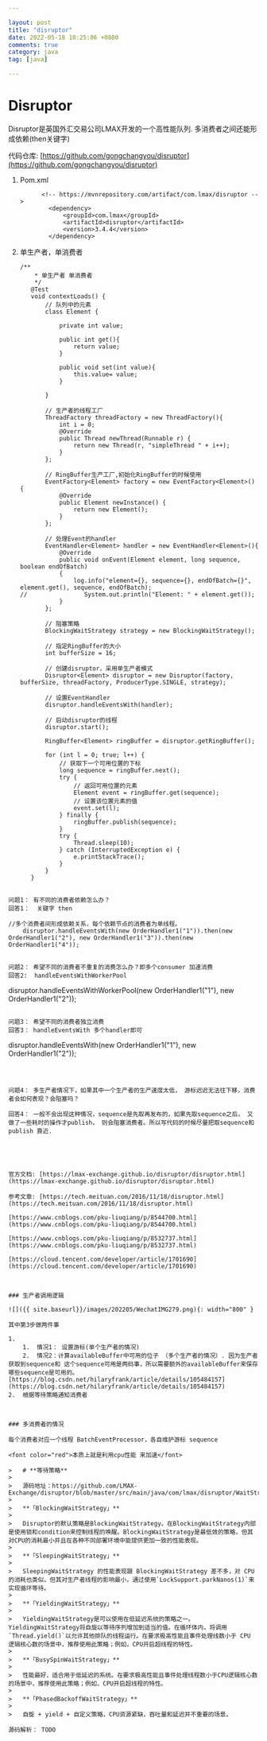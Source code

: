 ```yaml
---

layout: post
title: "disruptor"
date: 2022-05-18 10:25:06 +0800
comments: true
category: java
tag: [java]

---
```


# Disruptor

Disruptor是英国外汇交易公司LMAX开发的一个高性能队列. 多消费者之间还能形成依赖(then关键字)



代码仓库: [https://github.com/gongchangyou/disruptor](https://github.com/gongchangyou/disruptor)

1. Pom.xml

   ```
         <!-- https://mvnrepository.com/artifact/com.lmax/disruptor -->
           <dependency>
               <groupId>com.lmax</groupId>
               <artifactId>disruptor</artifactId>
               <version>3.4.4</version>
           </dependency>
   ```

2. 单生产者，单消费者
	```
   /**
        * 单生产者 单消费者
        */
       @Test
       void contextLoads() {
           // 队列中的元素
           class Element {
   
               private int value;
   
               public int get(){
                   return value;
               }
   
               public void set(int value){
                   this.value= value;
               }
   
           }
   
           // 生产者的线程工厂
           ThreadFactory threadFactory = new ThreadFactory(){
               int i = 0;
               @Override
               public Thread newThread(Runnable r) {
                   return new Thread(r, "simpleThread " + i++);
               }
           };
   
           // RingBuffer生产工厂,初始化RingBuffer的时候使用
           EventFactory<Element> factory = new EventFactory<Element>() {
               @Override
               public Element newInstance() {
                   return new Element();
               }
           };
   
           // 处理Event的handler
           EventHandler<Element> handler = new EventHandler<Element>(){
               @Override
               public void onEvent(Element element, long sequence, boolean endOfBatch)
               {
                   log.info("element={}, sequence={}, endOfBatch={}", element.get(), sequence, endOfBatch);
   //                System.out.println("Element: " + element.get());
               }
           };
   
           // 阻塞策略
           BlockingWaitStrategy strategy = new BlockingWaitStrategy();
   
           // 指定RingBuffer的大小
           int bufferSize = 16;
   
           // 创建disruptor，采用单生产者模式
           Disruptor<Element> disruptor = new Disruptor(factory, bufferSize, threadFactory, ProducerType.SINGLE, strategy);
   
           // 设置EventHandler
           disruptor.handleEventsWith(handler);
   
           // 启动disruptor的线程
           disruptor.start();
   
           RingBuffer<Element> ringBuffer = disruptor.getRingBuffer();
   
           for (int l = 0; true; l++) {
               // 获取下一个可用位置的下标
               long sequence = ringBuffer.next();
               try {
                   // 返回可用位置的元素
                   Element event = ringBuffer.get(sequence);
                   // 设置该位置元素的值
                   event.set(l);
               } finally {
                   ringBuffer.publish(sequence);
               }
               try {
                   Thread.sleep(10);
               } catch (InterruptedException e) {
                   e.printStackTrace();
               }
           }
       }
  ```

问题1： 有不同的消费者依赖怎么办？
回答1：  关键字 then

```
	//多个消费者间形成依赖关系，每个依赖节点的消费者为单线程。
        disruptor.handleEventsWith(new OrderHandler1("1")).then(new OrderHandler1("2"), new OrderHandler1("3")).then(new OrderHandler1("4"));
       
```

问题2： 希望不同的消费者不重复的消费怎么办？即多个consumer 加速消费
回答2:  handleEventsWithWorkerPool

```
disruptor.handleEventsWithWorkerPool(new OrderHandler1("1"), new OrderHandler1("2"));
```

问题3： 希望不同的消费者独立消费
回答3： handleEventsWith 多个handler即可
```
 disruptor.handleEventsWith(new OrderHandler1("1"), new OrderHandler1("2"));
```



问题4： 多生产者情况下，如果其中一个生产者的生产速度太低， 游标迟迟无法往下移，消费者会如何表现？会阻塞吗？

回答4： 一般不会出现这种情况，sequence是先取再发布的，如果先取sequence之后， 又做了一些耗时的操作才publish， 则会阻塞消费者。所以写代码的时候尽量把取sequence和publish 靠近.





官方文档: [https://lmax-exchange.github.io/disruptor/disruptor.html](https://lmax-exchange.github.io/disruptor/disruptor.html)

参考文章: [https://tech.meituan.com/2016/11/18/disruptor.html](https://tech.meituan.com/2016/11/18/disruptor.html)

[https://www.cnblogs.com/pku-liuqiang/p/8544700.html](https://www.cnblogs.com/pku-liuqiang/p/8544700.html)

[https://www.cnblogs.com/pku-liuqiang/p/8532737.html](https://www.cnblogs.com/pku-liuqiang/p/8532737.html)

[https://cloud.tencent.com/developer/article/1701690](https://cloud.tencent.com/developer/article/1701690)



### 生产者调用逻辑

![]({{ site.baseurl}}/images/202205/WechatIMG279.png){: width="800" }

其中第3步做两件事

1.  
    1.  情况1： 设置游标(单个生产者的情况)
    2.  情况2：计算availableBuffer中可用的位子 （多个生产者的情况）. 因为生产者获取到sequence和 这个sequence可用是两码事，所以需要额外的availableBuffer来保存哪些sequence是可用的。[https://blog.csdn.net/hilaryfrank/article/details/105484157](https://blog.csdn.net/hilaryfrank/article/details/105484157)
2.  根据等待策略通知消费者



### 多消费者的情况

每个消费者对应一个线程 BatchEventProcessor，各自维护游标 sequence

<font color="red">本质上就是利用cpu性能 来加速</font>

>   # **等待策略**
>
>   源码地址：https://github.com/LMAX-Exchange/disruptor/blob/master/src/main/java/com/lmax/disruptor/WaitStrategy.java
>
>   **「BlockingWaitStrategy」**
>
>   Disruptor的默认策略是BlockingWaitStrategy。在BlockingWaitStrategy内部是使用锁和condition来控制线程的唤醒。BlockingWaitStrategy是最低效的策略，但其对CPU的消耗最小并且在各种不同部署环境中能提供更加一致的性能表现。
>
>   **「SleepingWaitStrategy」**
>
>   SleepingWaitStrategy 的性能表现跟 BlockingWaitStrategy 差不多，对 CPU 的消耗也类似，但其对生产者线程的影响最小，通过使用`LockSupport.parkNanos(1)`来实现循环等待。
>
>   **「YieldingWaitStrategy」**
>
>   YieldingWaitStrategy是可以使用在低延迟系统的策略之一。YieldingWaitStrategy将自旋以等待序列增加到适当的值。在循环体内，将调用`Thread.yield()`以允许其他排队的线程运行。在要求极高性能且事件处理线数小于 CPU 逻辑核心数的场景中，推荐使用此策略；例如，CPU开启超线程的特性。
>
>   **「BusySpinWaitStrategy」**
>
>   性能最好，适合用于低延迟的系统。在要求极高性能且事件处理线程数小于CPU逻辑核心数的场景中，推荐使用此策略；例如，CPU开启超线程的特性。
>
>   **「PhasedBackoffWaitStrategy」**
>
>   自旋 + yield + 自定义策略，CPU资源紧缺，吞吐量和延迟并不重要的场景。

源码解析： TODO

